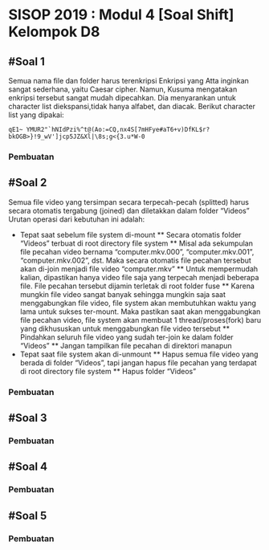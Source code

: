 # SISOP 2019 : Modul 4 [Soal Shift] Kelompok D8

## #Soal 1

Semua nama file dan folder harus terenkripsi
Enkripsi yang Atta inginkan sangat sederhana, yaitu Caesar cipher. Namun, Kusuma mengatakan enkripsi tersebut sangat mudah dipecahkan. Dia menyarankan untuk character list diekspansi,tidak hanya alfabet, dan diacak. Berikut character list yang dipakai:
```
qE1~ YMUR2"`hNIdPzi%^t@(Ao:=CQ,nx4S[7mHFye#aT6+v)DfKL$r?bkOGB>}!9_wV']jcp5JZ&Xl|\8s;g<{3.u*W-0
```

### Pembuatan

## #Soal 2
Semua file video yang tersimpan secara terpecah-pecah (splitted) harus secara otomatis tergabung (joined) dan diletakkan dalam folder “Videos”
Urutan operasi dari kebutuhan ini adalah:
* Tepat saat sebelum file system di-mount
** Secara otomatis folder “Videos” terbuat di root directory file system
** Misal ada sekumpulan file pecahan video bernama “computer.mkv.000”, “computer.mkv.001”, “computer.mkv.002”, dst. Maka secara otomatis file pecahan tersebut akan di-join menjadi file video “computer.mkv”
** Untuk mempermudah kalian, dipastikan hanya video file saja yang terpecah menjadi beberapa file. File pecahan tersebut dijamin terletak di root folder fuse
** Karena mungkin file video sangat banyak sehingga mungkin saja saat menggabungkan file video, file system akan membutuhkan waktu yang lama untuk sukses ter-mount. Maka pastikan saat akan menggabungkan file pecahan video, file system akan membuat 1 thread/proses(fork) baru yang dikhususkan untuk menggabungkan file video tersebut
** Pindahkan seluruh file video yang sudah ter-join ke dalam folder “Videos”
** Jangan tampilkan file pecahan di direktori manapun
* Tepat saat file system akan di-unmount
** Hapus semua file video yang berada di folder “Videos”, tapi jangan hapus file pecahan yang terdapat di root directory file system
** Hapus folder “Videos” 

### Pembuatan

## #Soal 3
### Pembuatan

## #Soal 4
### Pembuatan

## #Soal 5
### Pembuatan
